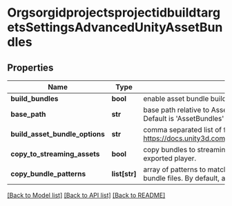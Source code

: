 # OrgsorgidprojectsprojectidbuildtargetsSettingsAdvancedUnityAssetBundles

## Properties
Name | Type | Description | Notes
------------ | ------------- | ------------- | -------------
**build_bundles** | **bool** | enable asset bundle builds for this target | [optional] 
**base_path** | **str** | base path relative to Assets folder where asset bundles are output. Default is &#x27;AssetBundles&#x27; | [optional] 
**build_asset_bundle_options** | **str** | comma separated list of flags from BuildAssetBundleOptions. see https://docs.unity3d.com/ScriptReference/BuildAssetBundleOptions.html | [optional] 
**copy_to_streaming_assets** | **bool** | copy bundles to streaming assets folder, which will be packaged into the exported player. | [optional] 
**copy_bundle_patterns** | **list[str]** | array of patterns to match (C# Regular Expressions) when copying asset bundle files. By default, all bundles will be copied. | [optional] 

[[Back to Model list]](../README.md#documentation-for-models) [[Back to API list]](../README.md#documentation-for-api-endpoints) [[Back to README]](../README.md)

